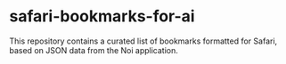 # safari-bookmarks-for-ai
This repository contains a curated list of bookmarks formatted for Safari, based on JSON data from the Noi application.
